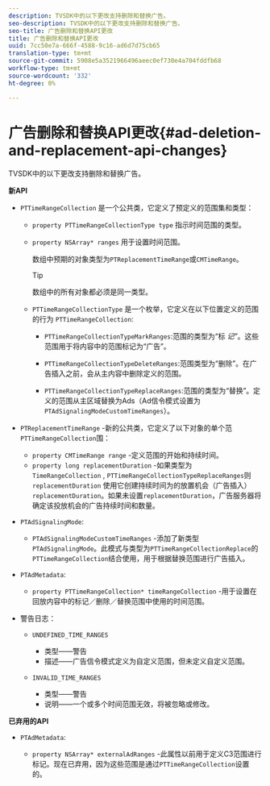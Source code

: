 ```yaml
---
description: TVSDK中的以下更改支持删除和替换广告。
seo-description: TVSDK中的以下更改支持删除和替换广告。
seo-title: 广告删除和替换API更改
title: 广告删除和替换API更改
uuid: 7cc50e7a-666f-4588-9c16-ad6d7d75cb65
translation-type: tm+mt
source-git-commit: 5908e5a3521966496aeec0ef730e4a704fddfb68
workflow-type: tm+mt
source-wordcount: '332'
ht-degree: 0%

---
```



# 广告删除和替换API更改{#ad-deletion-and-replacement-api-changes}

TVSDK中的以下更改支持删除和替换广告。

**新API**

* `PTTimeRangeCollection` 是一个公共类，它定义了预定义的范围集和类型：

   * `property PTTimeRangeCollectionType type` 指示时间范围的类型。
   * `property NSArray* ranges` 用于设置时间范围。

      数组中预期的对象类型为`PTReplacementTimeRange`或`CMTimeRange`。

      >[!TIP]
      >
      >数组中的所有对象都必须是同一类型。

   * `PTTimeRangeCollectionType` 是一个枚举，它定义在以下位置定义的范围的行为 `PTTimeRangeCollection`:

      * `PTTimeRangeCollectionTypeMarkRanges`:范围的类型为“标 *记”*。这些范围用于将内容中的范围标记为“广告”。

      * `PTTimeRangeCollectionTypeDeleteRanges`:范围类型为“删除”。在广告插入之前，会从主内容中删除定义的范围。
      * `PTTimeRangeCollectionTypeReplaceRanges`:范围的类型为“替换”。定义的范围从主区域替换为Ads（Ad信令模式设置为`PTAdSignalingModeCustomTimeRanges`）。

* `PTReplacementTimeRange` -新的公共类，它定义了以下对象的单个范 `PTTimeRangeCollection`围：

   * `property CMTimeRange range` -定义范围的开始和持续时间。
   * `property long replacementDuration` -如果类型为 `TimeRangeCollection` , `PTTimeRangeCollectionTypeReplaceRanges`则 `replacementDuration` 使用它创建持续时间为的放置机会（广告插入） `replacementDuration`。如果未设置`replacementDuration`，广告服务器将确定该投放机会的广告持续时间和数量。

* `PTAdSignalingMode`:

   * `PTAdSignalingModeCustomTimeRanges` -添加了新类型 `PTAdSignalingMode`。此模式与类型为`PTTimeRangeCollectionReplace`的`PTTimeRangeCollection`结合使用，用于根据替换范围进行广告插入。

* `PTAdMetadata`:

   * `property PTTimeRangeCollection* timeRangeCollection` -用于设置在回放内容中的标记／删除／替换范围中使用的时间范围。

* 警告日志：

   * `UNDEFINED_TIME_RANGES`

      * 类型——警告
      * 描述——广告信令模式定义为自定义范围，但未定义自定义范围。
   * `INVALID_TIME_RANGES`

      * 类型——警告
      * 说明——一个或多个时间范围无效，将被忽略或修改。


**已弃用的API**

* `PTAdMetadata`:

   * `property NSArray* externalAdRanges` -此属性以前用于定义C3范围进行标记。现在已弃用，因为这些范围是通过`PTTimeRangeCollection`设置的。

